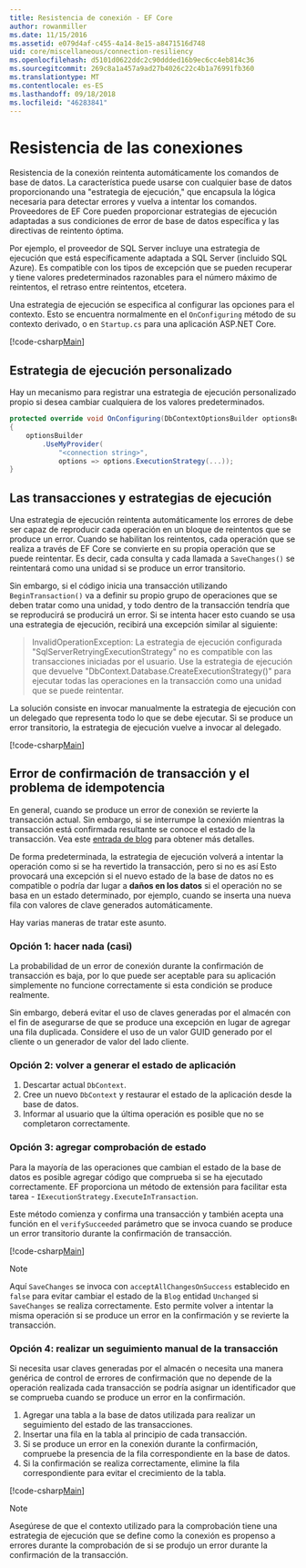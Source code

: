 ```yaml
---
title: Resistencia de conexión - EF Core
author: rowanmiller
ms.date: 11/15/2016
ms.assetid: e079d4af-c455-4a14-8e15-a8471516d748
uid: core/miscellaneous/connection-resiliency
ms.openlocfilehash: d5101d0622ddc2c90ddded16b9ec6cc4eb814c36
ms.sourcegitcommit: 269c8a1a457a9ad27b4026c22c4b1a76991fb360
ms.translationtype: MT
ms.contentlocale: es-ES
ms.lasthandoff: 09/18/2018
ms.locfileid: "46283841"
---
```

# <a name="connection-resiliency"></a>Resistencia de las conexiones

Resistencia de la conexión reintenta automáticamente los comandos de base de datos. La característica puede usarse con cualquier base de datos proporcionando una "estrategia de ejecución," que encapsula la lógica necesaria para detectar errores y vuelva a intentar los comandos. Proveedores de EF Core pueden proporcionar estrategias de ejecución adaptadas a sus condiciones de error de base de datos específica y las directivas de reintento óptima.

Por ejemplo, el proveedor de SQL Server incluye una estrategia de ejecución que está específicamente adaptada a SQL Server (incluido SQL Azure). Es compatible con los tipos de excepción que se pueden recuperar y tiene valores predeterminados razonables para el número máximo de reintentos, el retraso entre reintentos, etcetera.

Una estrategia de ejecución se especifica al configurar las opciones para el contexto. Esto se encuentra normalmente en el `OnConfiguring` método de su contexto derivado, o en `Startup.cs` para una aplicación ASP.NET Core.

[!code-csharp[Main](../../../samples/core/Miscellaneous/ConnectionResiliency/Program.cs#OnConfiguring)]

## <a name="custom-execution-strategy"></a>Estrategia de ejecución personalizado

Hay un mecanismo para registrar una estrategia de ejecución personalizado propio si desea cambiar cualquiera de los valores predeterminados.

``` csharp
protected override void OnConfiguring(DbContextOptionsBuilder optionsBuilder)
{
    optionsBuilder
        .UseMyProvider(
            "<connection string>",
            options => options.ExecutionStrategy(...));
}
```

## <a name="execution-strategies-and-transactions"></a>Las transacciones y estrategias de ejecución

Una estrategia de ejecución reintenta automáticamente los errores de debe ser capaz de reproducir cada operación en un bloque de reintentos que se produce un error. Cuando se habilitan los reintentos, cada operación que se realiza a través de EF Core se convierte en su propia operación que se puede reintentar. Es decir, cada consulta y cada llamada a `SaveChanges()` se reintentará como una unidad si se produce un error transitorio.

Sin embargo, si el código inicia una transacción utilizando `BeginTransaction()` va a definir su propio grupo de operaciones que se deben tratar como una unidad, y todo dentro de la transacción tendría que se reproducirá se producirá un error. Si se intenta hacer esto cuando se usa una estrategia de ejecución, recibirá una excepción similar al siguiente:

> InvalidOperationException: La estrategia de ejecución configurada "SqlServerRetryingExecutionStrategy" no es compatible con las transacciones iniciadas por el usuario. Use la estrategia de ejecución que devuelve "DbContext.Database.CreateExecutionStrategy()" para ejecutar todas las operaciones en la transacción como una unidad que se puede reintentar.

La solución consiste en invocar manualmente la estrategia de ejecución con un delegado que representa todo lo que se debe ejecutar. Si se produce un error transitorio, la estrategia de ejecución vuelve a invocar al delegado.

[!code-csharp[Main](../../../samples/core/Miscellaneous/ConnectionResiliency/Program.cs#ManualTransaction)]

## <a name="transaction-commit-failure-and-the-idempotency-issue"></a>Error de confirmación de transacción y el problema de idempotencia

En general, cuando se produce un error de conexión se revierte la transacción actual. Sin embargo, si se interrumpe la conexión mientras la transacción está confirmada resultante se conoce el estado de la transacción. Vea este [entrada de blog](https://blogs.msdn.com/b/adonet/archive/2013/03/11/sql-database-connectivity-and-the-idempotency-issue.aspx) para obtener más detalles.

De forma predeterminada, la estrategia de ejecución volverá a intentar la operación como si se ha revertido la transacción, pero si no es así Esto provocará una excepción si el nuevo estado de la base de datos no es compatible o podría dar lugar a **daños en los datos** si el operación no se basa en un estado determinado, por ejemplo, cuando se inserta una nueva fila con valores de clave generados automáticamente.

Hay varias maneras de tratar este asunto.

### <a name="option-1---do-almost-nothing"></a>Opción 1: hacer nada (casi)

La probabilidad de un error de conexión durante la confirmación de transacción es baja, por lo que puede ser aceptable para su aplicación simplemente no funcione correctamente si esta condición se produce realmente.

Sin embargo, deberá evitar el uso de claves generadas por el almacén con el fin de asegurarse de que se produce una excepción en lugar de agregar una fila duplicada. Considere el uso de un valor GUID generado por el cliente o un generador de valor del lado cliente.

### <a name="option-2---rebuild-application-state"></a>Opción 2: volver a generar el estado de aplicación

1. Descartar actual `DbContext`.
2. Cree un nuevo `DbContext` y restaurar el estado de la aplicación desde la base de datos.
3. Informar al usuario que la última operación es posible que no se completaron correctamente.

### <a name="option-3---add-state-verification"></a>Opción 3: agregar comprobación de estado

Para la mayoría de las operaciones que cambian el estado de la base de datos es posible agregar código que comprueba si se ha ejecutado correctamente. EF proporciona un método de extensión para facilitar esta tarea - `IExecutionStrategy.ExecuteInTransaction`.

Este método comienza y confirma una transacción y también acepta una función en el `verifySucceeded` parámetro que se invoca cuando se produce un error transitorio durante la confirmación de transacción.

[!code-csharp[Main](../../../samples/core/Miscellaneous/ConnectionResiliency/Program.cs#Verification)]

> [!NOTE]
> Aquí `SaveChanges` se invoca con `acceptAllChangesOnSuccess` establecido en `false` para evitar cambiar el estado de la `Blog` entidad `Unchanged` si `SaveChanges` se realiza correctamente. Esto permite volver a intentar la misma operación si se produce un error en la confirmación y se revierte la transacción.

### <a name="option-4---manually-track-the-transaction"></a>Opción 4: realizar un seguimiento manual de la transacción

Si necesita usar claves generadas por el almacén o necesita una manera genérica de control de errores de confirmación que no depende de la operación realizada cada transacción se podría asignar un identificador que se comprueba cuando se produce un error en la confirmación.

1. Agregar una tabla a la base de datos utilizada para realizar un seguimiento del estado de las transacciones.
2. Insertar una fila en la tabla al principio de cada transacción.
3. Si se produce un error en la conexión durante la confirmación, compruebe la presencia de la fila correspondiente en la base de datos.
4. Si la confirmación se realiza correctamente, elimine la fila correspondiente para evitar el crecimiento de la tabla.

[!code-csharp[Main](../../../samples/core/Miscellaneous/ConnectionResiliency/Program.cs#Tracking)]

> [!NOTE]
> Asegúrese de que el contexto utilizado para la comprobación tiene una estrategia de ejecución que se define como la conexión es propenso a errores durante la comprobación de si se produjo un error durante la confirmación de la transacción.
